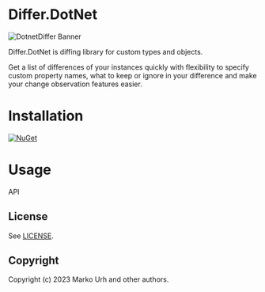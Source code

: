 # Differ.DotNet

![DotnetDiffer Banner](https://raw.githubusercontent.com/maranmaran/differ-dotnet/main/banner.png)

Differ.DotNet is diffing library for custom types and objects.

Get a list of differences of your instances quickly with flexibility to specify custom property names, what to keep or ignore in your difference and make your change observation features easier.

# Installation

[![NuGet](https://img.shields.io/nuget/v/differ-dotnet.svg)](https://www.nuget.org/packages/differ-dotnet)

# Usage

API

## License

See [LICENSE](https://github.com/maranmaran/differ-dotnet/blob/main/LICENSE).

## Copyright

Copyright (c) 2023 Marko Urh and other authors.
